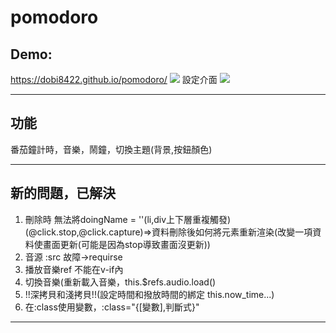 # pomodoro
## Demo:
https://dobi8422.github.io/pomodoro/
![](https://i.postimg.cc/FFTvBCrJ/image.png)
設定介面
![](https://i.postimg.cc/T2WWY0mH/3.png)

---
## 功能
番茄鐘計時，音樂，鬧鐘，切換主題(背景,按鈕顏色)

---
## 新的問題，已解決
1. 刪除時 無法將doingName = ''(li,div上下層重複觸發)(@click.stop,@click.capture)=>資料刪除後如何將元素重新渲染(改變一項資料使畫面更新(可能是因為stop導致畫面沒更新))
2. 音源 :src 故障->requirse
3. 播放音樂ref 不能在v-if內
4. 切換音樂(重新載入音樂，this.$refs.audio.load()
5. !!深拷貝和淺拷貝!!(設定時間和撥放時間的綁定 this.now_time...)
6. 在:class使用變數，:class="{[變數],判斷式}"

---